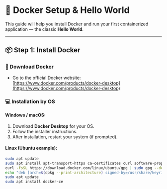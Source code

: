 # 🐳 Docker Setup & Hello World

This guide will help you install Docker and run your first containerized application — the classic **Hello World**.

---

## 📦 Step 1: Install Docker

### 🔗 Download Docker
- Go to the official Docker website: [https://www.docker.com/products/docker-desktop](https://www.docker.com/products/docker-desktop)

### 💻 Installation by OS

#### Windows / macOS:
1. Download **Docker Desktop** for your OS.
2. Follow the installer instructions.
3. After installation, restart your system (if prompted).

#### Linux (Ubuntu example):

```bash
sudo apt update
sudo apt install apt-transport-https ca-certificates curl software-properties-common
curl -fsSL https://download.docker.com/linux/ubuntu/gpg | sudo gpg --dearmor -o /usr/share/keyrings/docker-archive-keyring.gpg
echo "deb [arch=$(dpkg --print-architecture) signed-by=/usr/share/keyrings/docker-archive-keyring.gpg] https://download.docker.com/linux/ubuntu $(lsb_release -cs) stable" | sudo tee /etc/apt/sources.list.d/docker.list > /dev/null
sudo apt update
sudo apt install docker-ce
